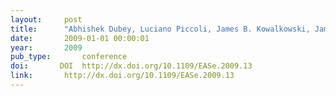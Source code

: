 ```yaml
---
layout:     post
title:      "Abhishek Dubey, Luciano Piccoli, James B. Kowalkowski, James N. Simone, Xian-He Sun, Gabor Karsai, and Sandeep Neema. Using runtime verification to design a reliable execution framework for scientific workflows. In EASE '09: Proceedings of the 2009 Sixth IEEE Conference and Workshops on Engineering of Autonomic and Autonomous Systems, 87–96. Washington, DC, USA, 2009. IEEE Computer Society."
date:       2009-01-01 00:00:01
year:       2009
pub_type:       conference
doi:       DOI  http://dx.doi.org/10.1109/EASe.2009.13
link:       http://dx.doi.org/10.1109/EASe.2009.13
---
```

